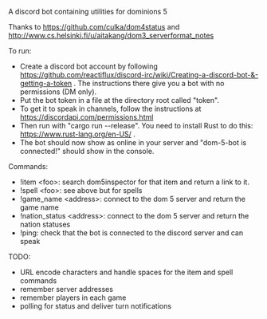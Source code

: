 A discord bot containing utilities for dominions 5

Thanks to https://github.com/culka/dom4status and http://www.cs.helsinki.fi/u/aitakang/dom3_serverformat_notes

To run:
* Create a discord bot account by following https://github.com/reactiflux/discord-irc/wiki/Creating-a-discord-bot-&-getting-a-token . The instructions there give you a bot with no permissions (DM only).
* Put the bot token in a file at the directory root called "token".
* To get it to speak in channels, follow the instructions at https://discordapi.com/permissions.html
* Then run with "cargo run --release". You need to install Rust to do this: https://www.rust-lang.org/en-US/ .
* The bot should now show as online in your server and "dom-5-bot is connected!" should show in the console.

Commands:
* !item \<foo\>: search dom5inspector for that item and return a link to it.
* !spell \<foo\>: see above but for spells
* !game_name \<address\>: connect to the dom 5 server and return the game name
* !nation_status \<address\>: connect to the dom 5 server and return the nation statuses
* !ping: check that the bot is connected to the discord server and can speak
    

TODO:
* URL encode characters and handle spaces for the item and spell commands
* remember server addresses
* remember players in each game
* polling for status and deliver turn notifications
